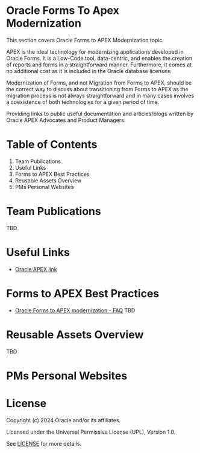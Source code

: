 # Oracle Forms To Apex Modernization 

This section covers Oracle Forms to APEX Modernization topic.

APEX is the ideal technology for modernizing applications developed in Oracle Forms. It is a Low-Code tool, data-centric, and enables the creation of reports and forms in a straightforward manner. Furthermore, it comes at no additional cost as it is included in the Oracle database licenses.

Modernization of Forms, and not Migration from Forms to APEX, should be the correct way to discuss about transitioning from Forms to APEX as the migration process is not
always straightforward and in many cases involves a coexistence of both technologies for a given period of time.

Providing links to public useful documentation and articles/blogs written by Oracle APEX  Advocates and Product Managers.

# Table of Contents

1. Team Publications
2. Useful Links
3. Forms to APEX Best Practices
4. Reusable Assets Overview
5. PMs Personal Websites

# Team Publications

TBD

# Useful Links

- [Oracle APEX link](https://apex.oracle.com/en/solutions/oracle-forms/)


# Forms to APEX Best Practices

- [Oracle Forms to APEX modernization - FAQ](https://blogs.oracle.com/apex/post/faq-about-oracle-forms-to-apex-modernization)
TBD

# Reusable Assets Overview

TBD

# PMs Personal Websites


# License

Copyright (c) 2024 Oracle and/or its affiliates.

Licensed under the Universal Permissive License (UPL), Version 1.0.

See [LICENSE](https://github.com/oracle-devrel/technology-engineering/blob/folder-structure/LICENSE) for more details.
